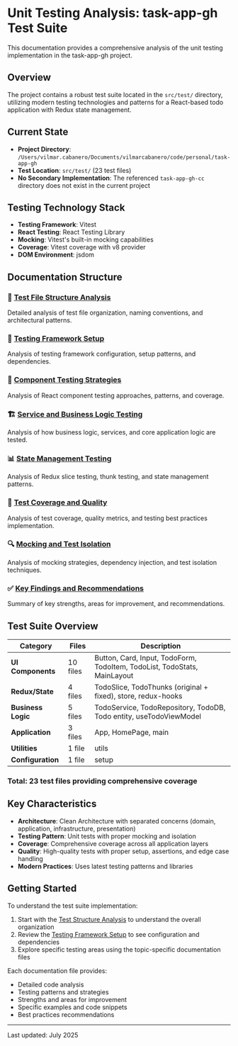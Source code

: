 # Unit Testing Analysis: task-app-gh Test Suite

This documentation provides a comprehensive analysis of the unit testing implementation in the task-app-gh project.

## Overview

The project contains a robust test suite located in the `src/test/` directory, utilizing modern testing technologies and patterns for a React-based todo application with Redux state management.

## Current State

- **Project Directory**: `/Users/vilmar.cabanero/Documents/vilmarcabanero/code/personal/task-app-gh`
- **Test Location**: `src/test/` (23 test files)
- **No Secondary Implementation**: The referenced `task-app-gh-cc` directory does not exist in the current project

## Testing Technology Stack

- **Testing Framework**: Vitest
- **React Testing**: React Testing Library
- **Mocking**: Vitest's built-in mocking capabilities
- **Coverage**: Vitest coverage with v8 provider
- **DOM Environment**: jsdom

## Documentation Structure

### 📁 [Test File Structure Analysis](./test_structure_analysis.md)

Detailed analysis of test file organization, naming conventions, and architectural patterns.

### 🧪 [Testing Framework Setup](./testing_framework_setup.md)

Analysis of testing framework configuration, setup patterns, and dependencies.

### 🔄 [Component Testing Strategies](./component_testing_strategies.md)

Analysis of React component testing approaches, patterns, and coverage.

### 🏗️ [Service and Business Logic Testing](./service_logic_testing.md)

Analysis of how business logic, services, and core application logic are tested.

### 📊 [State Management Testing](./state_management_testing.md)

Analysis of Redux slice testing, thunk testing, and state management patterns.

### 🎯 [Test Coverage and Quality](./test_coverage_quality.md)

Analysis of test coverage, quality metrics, and testing best practices implementation.

### 🔍 [Mocking and Test Isolation](./mocking_test_isolation.md)

Analysis of mocking strategies, dependency injection, and test isolation techniques.

### ✅ [Key Findings and Recommendations](./findings_recommendations.md)

Summary of key strengths, areas for improvement, and recommendations.

## Test Suite Overview

| Category | Files | Description |
|----------|-------|-------------|
| **UI Components** | 10 files | Button, Card, Input, TodoForm, TodoItem, TodoList, TodoStats, MainLayout |
| **Redux/State** | 4 files | TodoSlice, TodoThunks (original + fixed), store, redux-hooks |
| **Business Logic** | 5 files | TodoService, TodoRepository, TodoDB, Todo entity, useTodoViewModel |
| **Application** | 3 files | App, HomePage, main |
| **Utilities** | 1 file | utils |
| **Configuration** | 1 file | setup |

### Total: 23 test files providing comprehensive coverage

## Key Characteristics

- **Architecture**: Clean Architecture with separated concerns (domain, application, infrastructure, presentation)
- **Testing Pattern**: Unit tests with proper mocking and isolation
- **Coverage**: Comprehensive coverage across all application layers
- **Quality**: High-quality tests with proper setup, assertions, and edge case handling
- **Modern Practices**: Uses latest testing patterns and libraries

## Getting Started

To understand the test suite implementation:

1. Start with the [Test Structure Analysis](./test_structure_analysis.md) to understand the overall organization
2. Review the [Testing Framework Setup](./testing_framework_setup.md) to see configuration and dependencies
3. Explore specific testing areas using the topic-specific documentation files

Each documentation file provides:

- Detailed code analysis
- Testing patterns and strategies
- Strengths and areas for improvement
- Specific examples and code snippets
- Best practices recommendations

---

Last updated: July 2025